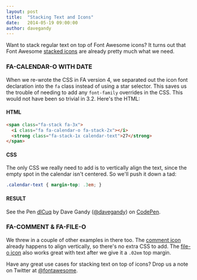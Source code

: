 ```yaml
---
layout: post
title:  "Stacking Text and Icons"
date:   2014-05-19 09:00:00
author: davegandy
---
```


Want to stack regular text on top of Font Awesome icons? It turns out that Font Awesome
[stacked icons](http://fontawesome.io/examples/#stacked) are already pretty much what we need.

### FA-CALENDAR-O WITH DATE

When we re-wrote the CSS in FA version 4, we separated out the icon font declaration into the `fa` class instead
of using a star selector. This saves us the trouble of needing to add any `font-family` overrides in the CSS. This would
not have been so trivial in 3.2. Here's the HTML:

#### HTML
```html
<span class="fa-stack fa-3x">
  <i class="fa fa-calendar-o fa-stack-2x"></i>
  <strong class="fa-stack-1x calendar-text">27</strong>
</span>
```

#### CSS
The only CSS we really need to add is to vertically align the text, since the empty spot in the calendar isn't
centered. So we'll push it down a tad:

```scss
.calendar-text { margin-top: .3em; }
```

#### RESULT

<p data-height="170" data-theme-id="6187" data-slug-hash="dlCuq" data-default-tab="result" class='codepen'>See the Pen <a href='http://codepen.io/davegandy/pen/dlCuq/'>dlCuq</a> by Dave Gandy (<a href='http://codepen.io/davegandy'>@davegandy</a>) on <a href='http://codepen.io'>CodePen</a>.</p>
<script async src="//codepen.io/assets/embed/ei.js"></script>


### FA-COMMENT & FA-FILE-O

We threw in a couple of other examples in there too. The [comment icon](http://fontawesome.io/icon/comment/) already
happens to align vertically, so there's no extra CSS to add. The [file-o icon](http://fontawesome.io/icon/file-o/) also
works great with text after we give it a `.02em` top margin.

Have any great use cases for stacking text on top of icons? Drop us a note on Twitter at
[@fontawesome](https://twitter.com/fontawesome).
